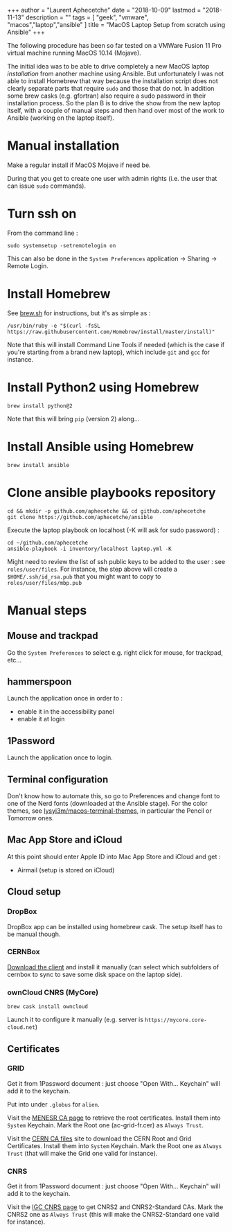 +++
author = "Laurent Aphecetche"
date = "2018-10-09"
lastmod = "2018-11-13"
description = ""
tags = [ "geek", "vmware", "macos","laptop","ansible" ]
title = "MacOS Laptop Setup from scratch using Ansible"
+++

The following procedure has been so far tested on a VMWare Fusion 11 Pro virtual machine running MacOS 10.14
(Mojave).

The initial idea was to be able to drive completely a new MacOS laptop _installation_ from another machine using
Ansible. But unfortunately I was not able to install Homebrew that way because the installation script does not clearly separate parts that require `sudo` and those that do not. In addition some brew casks (e.g. gfortran) also require a sudo password in their installation process.
So the plan B is to drive the show from the new laptop itself, with a couple of manual steps and then hand over most of the work to Ansible (working on the laptop itself).

# Manual installation

Make a regular install if MacOS Mojave if need be.

During that you get to create one user with admin rights (i.e. the user that can issue `sudo` commands).

# Turn ssh on

From the command line : 

```
sudo systemsetup -setremotelogin on
```

This can also be done in the `System Preferences` application -> Sharing -> Remote Login.

# Install Homebrew

See [brew.sh](https://brew.sh) for instructions, but it's as simple as : 

```
/usr/bin/ruby -e "$(curl -fsSL https://raw.githubusercontent.com/Homebrew/install/master/install)"
```

Note that this will install Command Line Tools if needed (which is the case if you're starting from a brand new
laptop), which include `git` and `gcc` for instance.

# Install Python2 using Homebrew

```
brew install python@2
```

Note that this will bring `pip` (version 2) along...

# Install Ansible using Homebrew

```
brew install ansible
```

# Clone ansible playbooks repository


```
cd && mkdir -p github.com/aphecetche && cd github.com/aphecetche
git clone https://github.com/aphecetche/ansible
```

Execute the laptop playbook on localhost (-K will ask for sudo password) :

```
cd ~/github.com/aphecetche
ansible-playbook -i inventory/localhost laptop.yml -K
```

Might need to review the list of ssh public keys to be added to the user : see `roles/user/files`. For instance, the step above will create a `$HOME/.ssh/id_rsa.pub` that you might want to copy to `roles/user/files/mbp.pub`

# Manual steps

## Mouse and trackpad

Go the `System Preferences` to select e.g. right click for mouse, for trackpad, etc...

## hammerspoon

Launch the application once in order to :

- enable it in the accessibility panel
- enable it at login

## 1Password

Launch the application once to login.

## Terminal configuration

Don't know how to automate this, so go to Preferences and change font to one of the Nerd fonts (downloaded at the Ansible stage). 
For the color themes, see [lysyi3m/macos-terminal-themes](https://github.com/lysyi3m/macos-terminal-themes), in particular the Pencil or Tomorrow ones.

## Mac App Store and iCloud 

At this point should enter Apple ID into Mac App Store and iCloud and get :

- Airmail (setup is stored on iCloud)

## Cloud setup

### DropBox

DropBox app can be installed using homebrew cask. The setup itself has to be manual though.

### CERNBox

[Download the client](https://cernbox.cern.ch/cernbox/doc/clients.html) and install it manually (can select which subfolders of cernbox to sync to save some disk space on the laptop side).


### ownCloud CNRS (MyCore)

```
brew cask install owncloud
```

Launch it to configure it manually (e.g. server is `https://mycore.core-cloud.net`)

## Certificates

### GRID

Get it from 1Password document : just choose "Open With... Keychain" will add it to the keychain.

Put into under `.globus` for `alien`.

Visit the [MENESR CA page](http://cer.grid-fr.pncn.education.gouv.fr) to retrieve the root certificates. Install them into `System` Keychain. Mark the Root one (ac-grid-fr.cer) as `Always Trust`.

Visit the [CERN CA files](https://cafiles.cern.ch/cafiles/) site to download the CERN Root and Grid Certificates. Install them into `System` Keychain. Mark the Root one as `Always Trust` (that will make the Grid one valid for instance).

### CNRS

Get it from 1Password document : just choose "Open With... Keychain" will add it to the keychain.

Visit the [IGC CNRS page](https://igc.services.cnrs.fr/search_CA_certificate/?CA=CNRS2-Standard&lang=fr&body=view_ca.html) to get CNRS2 and CNRS2-Standard CAs. Mark the CNRS2 one as `Always Trust` (this will make the CNRS2-Standard one valid for instance).




